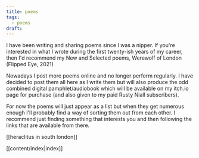 ```yaml
---
title: poems
tags:
  - poems
draft:
---
```

I have been writing and sharing poems since I was a nipper. If you're interested in what I wrote during the first twenty-ish years of my career, then I'd recommend my New and Selected poems, Werewolf of London (Flipped Eye, 2021)

Nowadays I post more poems online and no longer perform regularly. I have decided to post them all here as I write them but will also produce the odd combined digital pamphlet/audiobook which will be available on my itch.io page for purchase (and also given to my paid Rusty Niall subscribers).

For now the poems will just appear as a list but when they get numerous enough I'll probably find a way of sorting them out from each other. I recommend just finding something that interests you and then following the links that are available from there. 

[[heraclitus in south london]]  


[[content/index|index]]

